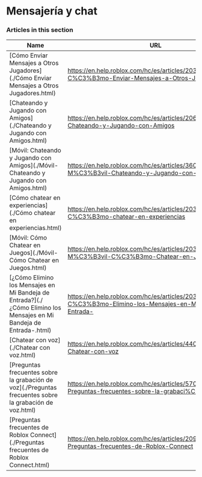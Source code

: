 # Mensajería y chat  
### Articles in this section
Name|URL
-|-
[Cómo Enviar Mensajes a Otros Jugadores](./Cómo Enviar Mensajes a Otros Jugadores.html) |https://en.help.roblox.com/hc/es/articles/203313610-C%C3%B3mo-Enviar-Mensajes-a-Otros-Jugadores
[Chateando y Jugando con Amigos](./Chateando y Jugando con Amigos.html) |https://en.help.roblox.com/hc/es/articles/206224956-Chateando-y-Jugando-con-Amigos
[Móvil: Chateando y Jugando con Amigos](./Móvil- Chateando y Jugando con Amigos.html) |https://en.help.roblox.com/hc/es/articles/360000432483-M%C3%B3vil-Chateando-y-Jugando-con-Amigos
[Cómo chatear en experiencias](./Cómo chatear en experiencias.html) |https://en.help.roblox.com/hc/es/articles/203314250-C%C3%B3mo-chatear-en-experiencias
[Móvil: Cómo Chatear en Juegos](./Móvil- Cómo Chatear en Juegos.html) |https://en.help.roblox.com/hc/es/articles/203313520-M%C3%B3vil-C%C3%B3mo-Chatear-en-Juegos
[¿Cómo Elimino los Mensajes en Mi Bandeja de Entrada?](./¿Cómo Elimino los Mensajes en Mi Bandeja de Entrada-.html) |https://en.help.roblox.com/hc/es/articles/203313690--C%C3%B3mo-Elimino-los-Mensajes-en-Mi-Bandeja-de-Entrada-
[Chatear con voz](./Chatear con voz.html) |https://en.help.roblox.com/hc/es/articles/4405807645972-Chatear-con-voz
[Preguntas frecuentes sobre la grabación de voz](./Preguntas frecuentes sobre la grabación de voz.html) |https://en.help.roblox.com/hc/es/articles/5704050147604-Preguntas-frecuentes-sobre-la-grabaci%C3%B3n-de-voz
[Preguntas frecuentes de Roblox Connect](./Preguntas frecuentes de Roblox Connect.html) |https://en.help.roblox.com/hc/es/articles/20918814627988-Preguntas-frecuentes-de-Roblox-Connect